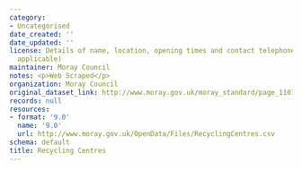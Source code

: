 ```yaml
---
category:
- Uncategorised
date_created: ''
date_updated: ''
license: Details of name, location, opening times and contact telephone number (where
  applicable)
maintainer: Moray Council
notes: <p>Web Scraped</p>
organization: Moray Council
original_dataset_link: http://www.moray.gov.uk/moray_standard/page_110140.html
records: null
resources:
- format: '9.0'
  name: '9.0'
  url: http://www.moray.gov.uk/OpenData/Files/RecyclingCentres.csv
schema: default
title: Recycling Centres
---
```

